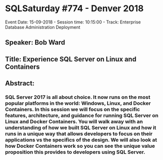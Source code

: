 # SQLSaturday #774 - Denver 2018
Event Date: 15-09-2018 - Session time: 10:15:00 - Track: Enterprise Database Administration  Deployment
## Speaker: Bob Ward
## Title: Experience SQL Server on Linux and Containers
## Abstract:
### SQL Server 2017 is all about choice. It now runs on the most popular platforms in the world: Windows, Linux, and Docker Containers. In this session we will focus on the specific features, architecture, and guidance for running SQL Server on Linux and Docker Containers. You will walk away with an understanding of how we built SQL Server on Linux and how it runs in a unique way that allows developers to focus on their applications vs the specifics of the design. We will also look at how Docker Containers work so you can see the unique value proposition this provides to developers using SQL Server.
